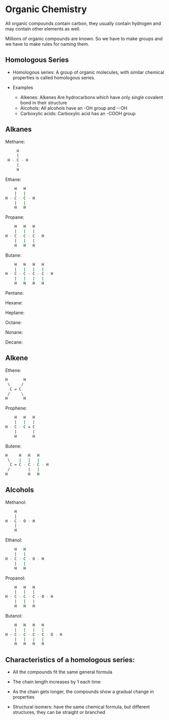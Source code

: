 # Organic Chemistry 

All organic compounds contain carbon, they usually contain hydrogen and may contain other elements as well. 

Millions of organic compounds are known. So we have to make groups and we have to make rules for naming them.

##  Homologous Series

- Homologous series: A group of organic molecules, with similar chemical properties is called homologous series. 

- Examples 
  - Alkenes: Alkenes Are hydrocarbons which have only single covalent bond in their structure
  - Alcohols: All alcohols have an -OH group and --OH
  - Carboxylic acids: Carboxylic acid has an -COOH group

## Alkanes

Methane:
```bash
     H
     |
 H - C - H
     |
     H
```

Ethane:
```bash 
    H 	H
    |	|
H - C - C - H
    |   |
    H   H
```

Propane:
```bash 
    H 	H   H 
    |	|   |
H - C - C - C - H
    |   |   |
    H   H   H
```

Butane:
```bash 
    H 	H   H   H
    |	|   |   |
H - C - C - C - C - H
    |   |   |   |
    H   H   H   H
```

Pentane:


Hexane:


Heptane:


Octane:


Nonane:


Decane:


## Alkene

Ethene:
```bash 
H       H
 \     /
  C = C 
 /     \
H       H
```
Prophene:
```bash 
    H 	H   H 
    |	|   | 
H - C - C = C 
    |       | 
    H       H 
```
Butene:
```bash 
H     H   H   H
 \    |   |   |
  C = C - C - C - H
 /        |   |
H         H   H
```
## Alcohols

Methanol:
```bash 
    H
    |
H - C - O - H
    |
    H
```
Ethanol:
```bash 
    H   H
    |   | 
H - C - C - O - H
    |   |
    H   H
```
Propanol:
```bash 
    H   H   H
    |   |   |
H - C - C - C - O - H
    |   |   |
    H   H   H
```
Butanol:
```bash 
    H   H   H   H
    |   |   |   |   
H - C - C - C - C - O - H
    |   |   |   |
    H   H   H   H
```


## Characteristics of a homologous series: 

 - All the compounds fit the same general formula
 - The chain length increases by 1 each time
 - As the chain gets longer, the compounds show a gradual change in properties

- Structural isomers: have the same chemical formula, but different structures, they can be straight or branched









